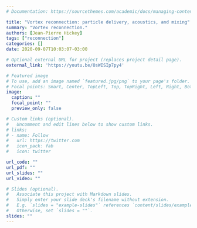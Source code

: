 ```yaml
---
# Documentation: https://sourcethemes.com/academic/docs/managing-content/

title: "Vortex reconnection: particle delivery, acoustics, and mixing"
summary: "Vortex reconnection."
authors: [Jean-Pierre Hickey]
tags: ["reconnection"]
categories: []
date: 2020-09-07T10:03:07-03:00

# Optional external URL for project (replaces project detail page).
external_link: 'https://youtu.be/OsWISIp7py4'

# Featured image
# To use, add an image named `featured.jpg/png` to your page's folder.
# Focal points: Smart, Center, TopLeft, Top, TopRight, Left, Right, BottomLeft, Bottom, BottomRight.
image:
  caption: ""
  focal_point: ""
  preview_only: false

# Custom links (optional).
#   Uncomment and edit lines below to show custom links.
# links:
# - name: Follow
#   url: https://twitter.com
#   icon_pack: fab
#   icon: twitter

url_code: ""
url_pdf: ""
url_slides: ""
url_video: ""

# Slides (optional).
#   Associate this project with Markdown slides.
#   Simply enter your slide deck's filename without extension.
#   E.g. `slides = "example-slides"` references `content/slides/example-slides.md`.
#   Otherwise, set `slides = ""`.
slides: ""
---
```

